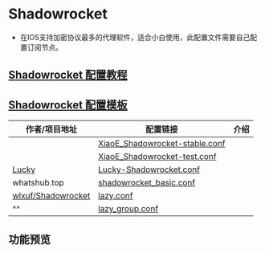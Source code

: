 # Shadowrocket
- 在IOS支持加密协议最多的代理软件，适合小白使用，此配置文件需要自己配置订阅节点。

## [Shadowrocket 配置教程](https://github.com/LaolunsiG/PCR/blob/main/Config_File/Shadowrocket/Shadowrocket%20%E9%85%8D%E7%BD%AE%E6%95%99%E7%A8%8B%E5%92%8C%E9%85%8D%E7%BD%AE%E6%A8%A1%E6%9D%BF.md)

## [Shadowrocket 配置模板](https://github.com/LaolunsiG/PCR/tree/main/Config_File/Shadowrocket/Config)

| 作者/项目地址                                                     | 配置链接                                                                                                                                                        | 介绍  |
| ----------------------------------------------------------- | ----------------------------------------------------------------------------------------------------------------------------------------------------------- | --- |
|                                                             | [XiaoE_Shadowrocket-stable.conf](https://raw.githubusercontent.com/LaolunsiG/XiaoE_PCR/main/Config_File/Shadowrocket/Config/XiaoE_Shadowrocket-stable.conf) |     |
|                                                             | [XiaoE_Shadowrocket-test.conf](https://raw.githubusercontent.com/LaolunsiG/XiaoE_PCR/main/Config_File/Shadowrocket/Config/XiaoE_Shadowrocket-test.conf)     |     |
| [Lucky](https://github.com/As-Lucky/Lucky)                  | [Lucky-Shadowrocket.conf](https://raw.githubusercontent.com/As-Lucky/Lucky/refs/heads/main/Lucky-Shadowrocket.conf)                                         |     |
| whatshub.top                                                | [shadowrocket_basic.conf](https://whatshub.top/config/shadowrocket_basic.conf)                                                                              |     |
| [wlxuf/Shadowrocket](https://github.com/wlxuf/Shadowrocket) | [lazy.conf](https://raw.githubusercontent.com/wlxuf/Shadowrocket/refs/heads/main/lazy.conf)                                                                 |     |
| ^^                                                          | [lazy_group.conf](https://raw.githubusercontent.com/wlxuf/Shadowrocket/refs/heads/main/lazy_group.conf)                                                     |     |

## 功能预览

